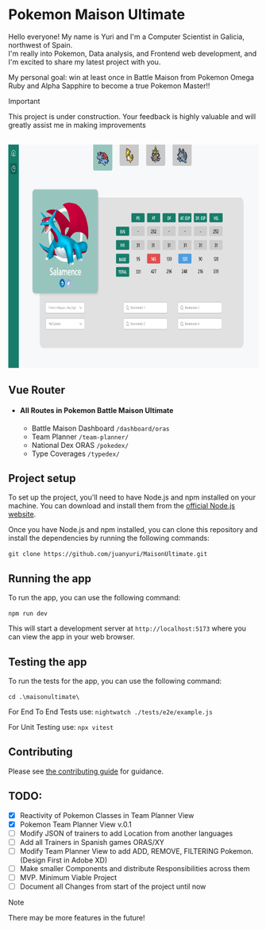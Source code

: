 # Pokemon Maison Ultimate
Hello everyone!
My name is Yuri and I'm a Computer Scientist in Galicia, northwest of Spain.
<br>  I'm really into Pokemon, Data analysis, and Frontend web development, and I'm excited to share my latest project with you.

My personal goal: win at least once in Battle Maison from Pokemon Omega Ruby and Alpha Sapphire to become a true Pokemon Master!!

> [!IMPORTANT]
> This project is under construction. Your feedback is highly valuable and will greatly assist me in making improvements

<br> 
<div style="text-align:center" align="center">
  <img src="https://raw.githubusercontent.com/juanyuri/figures/main/maison-ultimate/teamplanner_04.png" width="800" height="450"  />
</div>

## Vue Router

- <h4>All Routes in Pokemon Battle Maison Ultimate</h4>

  - Battle Maison Dashboard `/dashboard/oras`
  - Team Planner `/team-planner/`
  - National Dex ORAS `/pokedex/`
  - Type Coverages `/typedex/`

## Project setup

To set up the project, you'll need to have Node.js and npm installed on your machine. You can download and install them from the [official Node.js website](https://nodejs.org/).

Once you have Node.js and npm installed, you can clone this repository and install the dependencies by running the following commands:

`git clone https://github.com/juanyuri/MaisonUltimate.git`


## Running the app

To run the app, you can use the following command:

`npm run dev`

This will start a development server at `http://localhost:5173` where you can view the app in your web browser.

## Testing the app

To run the tests for the app, you can use the following command:

`cd .\maisonultimate\` <br>

For End To End Tests use:
`nightwatch ./tests/e2e/example.js`

For Unit Testing use:
`npx vitest`

## Contributing

Please see [the contributing guide](CONTRIBUTING.md) for guidance.


## TODO:

- [x] Reactivity of Pokemon Classes in Team Planner View
- [x] Pokemon Team Planner View v.0.1
- [ ] Modify JSON of trainers to add Location from another languages
- [ ] Add all Trainers in Spanish games ORAS/XY
- [ ] Modify Team Planner View to add ADD, REMOVE, FILTERING Pokemon. (Design First in Adobe XD)
- [ ] Make smaller Components and distribute Responsibilities across them
- [ ] MVP. Minimum Viable Project
- [ ] Document all Changes from start of the project until now

> [!NOTE]
> There may be more features in the future!
